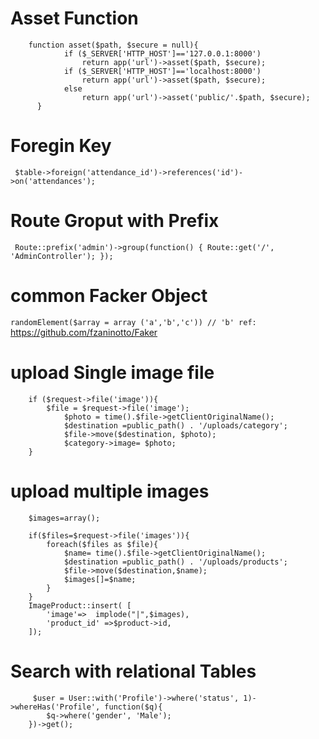 # Asset Function

        function asset($path, $secure = null){
                if ($_SERVER['HTTP_HOST']=='127.0.0.1:8000')
                    return app('url')->asset($path, $secure);
                if ($_SERVER['HTTP_HOST']=='localhost:8000')
                    return app('url')->asset($path, $secure);
                else
                    return app('url')->asset('public/'.$path, $secure);
          }
    
    
   # Foregin Key
    
`
            $table->foreign('attendance_id')->references('id')->on('attendances');`


# Route Groput with Prefix
`
Route::prefix('admin')->group(function() {
    Route::get('/', 'AdminController');
});`

# common Facker Object
`randomElement($array = array ('a','b','c')) // 'b' ref: ` https://github.com/fzaninotto/Faker

# upload Single image file
        if ($request->file('image')){
            $file = $request->file('image');
                $photo = time().$file->getClientOriginalName();
                $destination =public_path() . '/uploads/category';
                $file->move($destination, $photo);
                $category->image= $photo;
        }
# upload multiple images 
        $images=array();

        if($files=$request->file('images')){
            foreach($files as $file){
                $name= time().$file->getClientOriginalName();
                $destination =public_path() . '/uploads/products';
                $file->move($destination,$name);
                $images[]=$name;
            }
        }
        ImageProduct::insert( [
            'image'=>  implode("|",$images),
            'product_id' =>$product->id,
        ]);
 
 # Search with relational Tables
         $user = User::with('Profile')->where('status', 1)->whereHas('Profile', function($q){
            $q->where('gender', 'Male');
        })->get();
